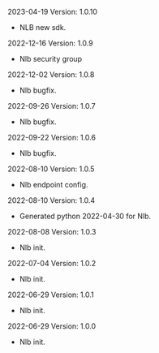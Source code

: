 2023-04-19 Version: 1.0.10
- NLB new sdk.

2022-12-16 Version: 1.0.9
- Nlb security group

2022-12-02 Version: 1.0.8
- Nlb bugfix.

2022-09-26 Version: 1.0.7
- Nlb bugfix.

2022-09-22 Version: 1.0.6
- Nlb bugfix.

2022-08-10 Version: 1.0.5
- Nlb endpoint config.

2022-08-10 Version: 1.0.4
- Generated python 2022-04-30 for Nlb.

2022-08-08 Version: 1.0.3
- Nlb init.

2022-07-04 Version: 1.0.2
- Nlb init.

2022-06-29 Version: 1.0.1
- Nlb init.

2022-06-29 Version: 1.0.0
- Nlb init.

